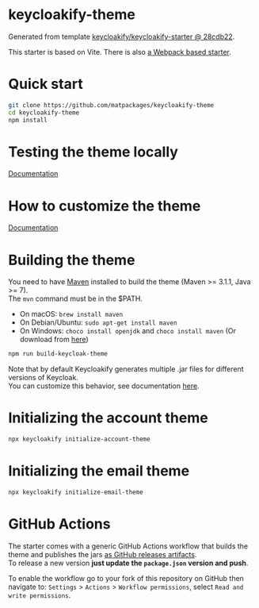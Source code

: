 # keycloakify-theme

Generated from template [keycloakify/keycloakify-starter @ 28cdb22](https://github.com/keycloakify/keycloakify-starter/tree/28cdb22e734549d36eac545752ab1767f6cedfbd).

This starter is based on Vite. There is also [a Webpack based starter](https://github.com/keycloakify/keycloakify-starter-webpack).

# Quick start

```bash
git clone https://github.com/matpackages/keycloakify-theme
cd keycloakify-theme
npm install
```

# Testing the theme locally

[Documentation](https://docs.keycloakify.dev/v/v10/testing-your-theme)

# How to customize the theme

[Documentation](https://docs.keycloakify.dev/v/v10/customization-strategies)

# Building the theme

You need to have [Maven](https://maven.apache.org/) installed to build the theme (Maven >= 3.1.1, Java >= 7).  
The `mvn` command must be in the $PATH.  

-   On macOS: `brew install maven`
-   On Debian/Ubuntu: `sudo apt-get install maven`
-   On Windows: `choco install openjdk` and `choco install maven` (Or download from [here](https://maven.apache.org/download.cgi))

```bash
npm run build-keycloak-theme
```

Note that by default Keycloakify generates multiple .jar files for different versions of Keycloak.  
You can customize this behavior, see documentation [here](https://docs.keycloakify.dev/targeting-specific-keycloak-versions).

# Initializing the account theme

```bash
npx keycloakify initialize-account-theme
```

# Initializing the email theme

```bash
npx keycloakify initialize-email-theme
```

# GitHub Actions

The starter comes with a generic GitHub Actions workflow that builds the theme and publishes
the jars [as GitHub releases artifacts](https://github.com/keycloakify/keycloakify-starter/releases/tag/v10.0.0).  
To release a new version **just update the `package.json` version and push**.

To enable the workflow go to your fork of this repository on GitHub then navigate to:
`Settings` > `Actions` > `Workflow permissions`, select `Read and write permissions`.

